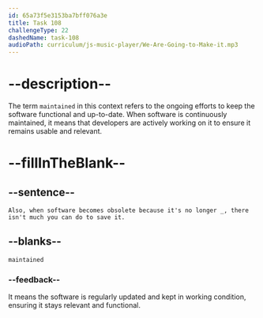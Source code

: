 ```yaml
---
id: 65a73f5e3153ba7bff076a3e
title: Task 108
challengeType: 22
dashedName: task-108
audioPath: curriculum/js-music-player/We-Are-Going-to-Make-it.mp3
---
```


<!--
AUDIO REFERENCE:
Sophie: Also, when software becomes obsolete because it's no longer maintained, there isn't much you can do to save it.
-->

# --description--

The term `maintained` in this context refers to the ongoing efforts to keep the software functional and up-to-date. When software is continuously maintained, it means that developers are actively working on it to ensure it remains usable and relevant.

# --fillInTheBlank--

## --sentence--

`Also, when software becomes obsolete because it's no longer _, there isn't much you can do to save it.`

## --blanks--

`maintained`

### --feedback--

It means the software is regularly updated and kept in working condition, ensuring it stays relevant and functional.
